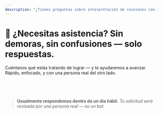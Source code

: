 ```yaml
---
description: "¿Tienes preguntas sobre interpretación de reuniones con IA, comunicación multilingüe o incorporación empresarial? Estamos aquí para ayudarte — rápido, humano y sin confusiones."
---
```


# 💬 ¿Necesitas asistencia? Sin demoras, sin confusiones — solo respuestas.

Cuéntanos qué estás tratando de lograr — y te ayudaremos a avanzar.  
Rápido, enfocado, y con una persona real del otro lado.

<br>

<ContactForm   
  formStyle="margin: 1rem auto;"  
  categoryLabel="¿Qué te trae a InterMind hoy? *"  
  categoryPlaceholderText="Elige tu razón principal…"  
  messageLabel="Cuéntanos más *"  
  messagePlaceholderText="Cualquier cosa que te gustaría compartir — objetivos, contexto o detalles técnicos."  
  buttonText="Obtener ayuda experta ahora"  
  :services="[
    'Necesito ayuda para comenzar',
    'Quiero programar una demostración',
    'Tengo un problema técnico o error',
    'Necesito ayuda con la integración de reuniones',
    'Tengo preguntas sobre la calidad de traducción',
    'Necesito asistencia con la incorporación del equipo',
    'Tengo preguntas sobre facturación o suscripción',
    'Quiero explorar las funciones empresariales',
    'Quiero obtener el ID de aplicación y token de Mind API sin restricciones',
    'Pregunta general o comentario'
  ]" />

<br>

> **Usualmente respondemos dentro de un día hábil.**
> _Tu solicitud será revisada por una persona real — no un bot._